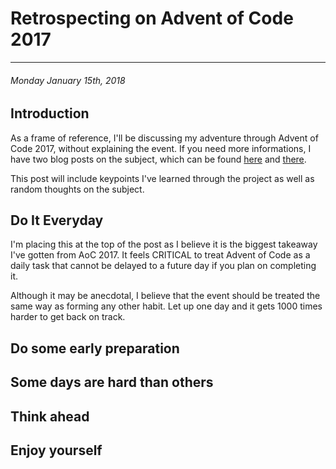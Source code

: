 # Retrospecting on Advent of Code 2017

------------

###### Monday January 15th, 2018

## Introduction

As a frame of reference, I'll be discussing my adventure through Advent of Code 2017, without explaining the event.
If you need more informations, I have two blog posts on the subject, which can be found [here](/blog/06-Using_Advent_of_Code_as_an_opportunity) and [there](/blog/14-Preparing_for_Advent_of_Code_2017).

This post will include keypoints I've learned through the project as well as random thoughts on the subject.

## Do It Everyday

I'm placing this at the top of the post as I believe it is the biggest takeaway I've gotten from AoC 2017.
It feels CRITICAL to treat Advent of Code as a daily task that cannot be delayed to a future day if you plan on completing it.

Although it may be anecdotal, I believe that the event should be treated the same way as forming any other habit.
Let up one day and it gets 1000 times harder to get back on track.

## Do some early preparation

## Some days are hard than others

## Think ahead

## Enjoy yourself
